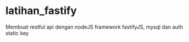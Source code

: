 # latihan_fastify
 Membuat restful api dengan nodeJS framework fastifyJS, mysql dan auth static key
